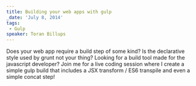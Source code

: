 ```yaml
---
title: Building your web apps with gulp
_date: 'July 8, 2014'
tags:
 - Gulp
speaker: Toran Billups
---
```


Does your web app require a build step of some kind? Is the declarative style
used by grunt not your thing? Looking for a build tool made for the javascript
developer? Join me for a live coding session where I create a simple gulp build
that includes a JSX transform / ES6 transpile and even a simple concat step!
